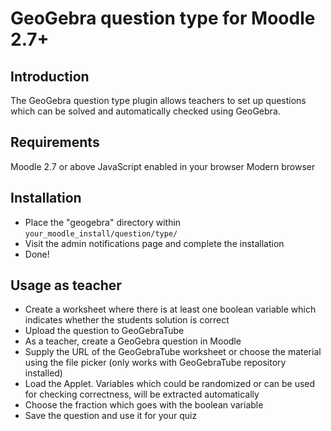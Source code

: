 # GeoGebra question type for Moodle 2.7+

## Introduction
The GeoGebra question type plugin allows teachers to set up questions which can be solved and automatically checked using GeoGebra.

## Requirements
Moodle 2.7 or above
JavaScript enabled in your browser
Modern browser

## Installation
- Place the "geogebra" directory within `your_moodle_install/question/type/`
- Visit the admin notifications page and complete the installation
- Done!

## Usage as teacher
- Create a worksheet where there is at least one boolean variable which indicates whether the students solution is correct
- Upload the question to GeoGebraTube
- As a teacher, create a GeoGebra question in Moodle
- Supply the URL of the GeoGebraTube worksheet or choose the material using the file picker (only works with GeoGebraTube
repository installed)
- Load the Applet. Variables which could be randomized or can be used for checking correctness, will be extracted automatically
- Choose the fraction which goes with the boolean variable
- Save the question and use it for your quiz
